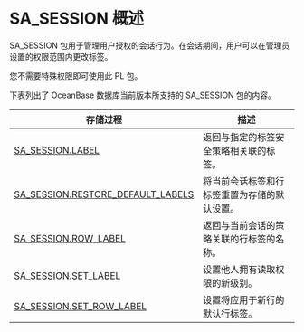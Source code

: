 SA_SESSION 概述 
==================================

SA_SESSION 包用于管理用户授权的会话行为。在会话期间，用户可以在管理员设置的权限范围内更改标签。

您不需要特殊权限即可使用此 PL 包。

下表列出了 OceanBase 数据库当前版本所支持的 SA_SESSION 包的内容。


|                                       存储过程                                       |           描述           |
|----------------------------------------------------------------------------------|------------------------|
| [SA_SESSION.LABEL](../7.sa_session-session-management-pack/2.sa_session-label.md)                  | 返回与指定的标签安全策略相关联的标签。    |
| [SA_SESSION.RESTORE_DEFAULT_LABELS](../7.sa_session-session-management-pack/3.sa_session-restore_default_labels.md) | 将当前会话标签和行标签重置为存储的默认设置。 |
| [SA_SESSION.ROW_LABEL](../7.sa_session-session-management-pack/4.sa_session-row_label.md)              | 返回与当前会话的策略关联的行标签的名称。   |
| [SA_SESSION.SET_LABEL](../7.sa_session-session-management-pack/5.sa_session-set_label.md)              | 设置他人拥有读取权限的新级别。        |
| [SA_SESSION.SET_ROW_LABEL](../7.sa_session-session-management-pack/6.sa_session-set_row_label.md)          | 设置将应用于新行的默认行标签。        |



